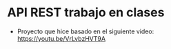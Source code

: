 # API REST trabajo en clases
- Proyecto que hice basado en el siguiente video: https://youtu.be/VrLvbzHVT9A